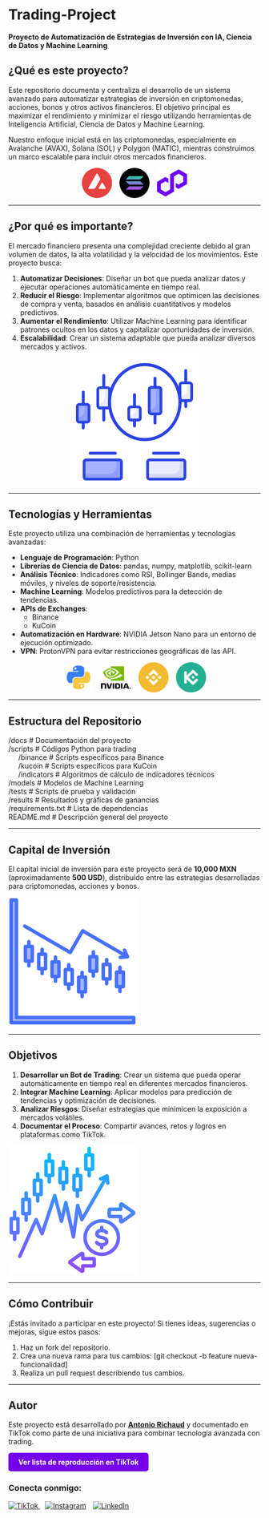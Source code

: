 # Trading-Project

**Proyecto de Automatización de Estrategias de Inversión con IA, Ciencia de Datos y Machine Learning**

## ¿Qué es este proyecto?
Este repositorio documenta y centraliza el desarrollo de un sistema avanzado para automatizar estrategias de inversión en criptomonedas, acciones, bonos y otros activos financieros. El objetivo principal es maximizar el rendimiento y minimizar el riesgo utilizando herramientas de Inteligencia Artificial, Ciencia de Datos y Machine Learning.

Nuestro enfoque inicial está en las criptomonedas, especialmente en Avalanche (AVAX), Solana (SOL) y Polygon (MATIC), mientras construimos un marco escalable para incluir otros mercados financieros.

<div style="display: flex; justify-content: center; align-items: center; gap: 15px;">
  <img src="./imagenes/iconos/avalanche.png" alt="Avalanche" width="60">
  <img src="./imagenes/iconos/solana.webp" alt="Solana" width="60">
  <img src="./imagenes/iconos/matic.png" alt="Polygon" width="60">
</div>

---

## ¿Por qué es importante?
El mercado financiero presenta una complejidad creciente debido al gran volumen de datos, la alta volatilidad y la velocidad de los movimientos. Este proyecto busca:

1. **Automatizar Decisiones**: Diseñar un bot que pueda analizar datos y ejecutar operaciones automáticamente en tiempo real.
2. **Reducir el Riesgo**: Implementar algoritmos que optimicen las decisiones de compra y venta, basados en análisis cuantitativos y modelos predictivos.
3. **Aumentar el Rendimiento**: Utilizar Machine Learning para identificar patrones ocultos en los datos y capitalizar oportunidades de inversión.
4. **Escalabilidad**: Crear un sistema adaptable que pueda analizar diversos mercados y activos.

<div style="display: flex; justify-content: center; align-items: center;">
  <img src="./imagenes/iconos/trading-1.png" alt="Imagen descriptiva" style="max-width: 100%; height: auto;">
</div>

---

## Tecnologías y Herramientas
Este proyecto utiliza una combinación de herramientas y tecnologías avanzadas:

- **Lenguaje de Programación**: Python
- **Librerías de Ciencia de Datos**: pandas, numpy, matplotlib, scikit-learn
- **Análisis Técnico**: Indicadores como RSI, Bollinger Bands, medias móviles, y niveles de soporte/resistencia.
- **Machine Learning**: Modelos predictivos para la detección de tendencias.
- **APIs de Exchanges**:
  - Binance
  - KuCoin
- **Automatización en Hardware**: NVIDIA Jetson Nano para un entorno de ejecución optimizado.
- **VPN**: ProtonVPN para evitar restricciones geográficas de las API.

<div style="display: flex; justify-content: center; align-items: center; gap: 15px;">
  <img src="./imagenes/iconos/python.webp" alt="Python" width="60">
  <img src="./imagenes/iconos/nvidia.png" alt="NVIDIA" width="60">
  <img src="./imagenes/iconos/binance.png" alt="Binance" width="60">
  <img src="./imagenes/iconos/kucoin.svg" alt="KuCoin" width="60">
</div>

---

## Estructura del Repositorio

/docs               # Documentación del proyecto<br>
/scripts            # Códigos Python para trading<br>
&nbsp;&nbsp;&nbsp;&nbsp;&nbsp;/binance        # Scripts específicos para Binance<br>
&nbsp;&nbsp;&nbsp;&nbsp;&nbsp;/kucoin         # Scripts específicos para KuCoin<br>
&nbsp;&nbsp;&nbsp;&nbsp;&nbsp;/indicators     # Algoritmos de cálculo de indicadores técnicos<br>
/models             # Modelos de Machine Learning<br>
/tests              # Scripts de prueba y validación<br>
/results            # Resultados y gráficas de ganancias<br>
/requirements.txt   # Lista de dependencias<br>
README.md           # Descripción general del proyecto<br>

---

## Capital de Inversión
El capital inicial de inversión para este proyecto será de **10,000 MXN** (aproximadamente **500 USD**), distribuido entre las estrategias desarrolladas para criptomonedas, acciones y bonos.

![Imagen descriptiva](./imagenes/iconos/trading-2.png)

---

## Objetivos
1. **Desarrollar un Bot de Trading**: Crear un sistema que pueda operar automáticamente en tiempo real en diferentes mercados financieros.
2. **Integrar Machine Learning**: Aplicar modelos para predicción de tendencias y optimización de decisiones.
3. **Analizar Riesgos**: Diseñar estrategias que minimicen la exposición a mercados volátiles.
4. **Documentar el Proceso**: Compartir avances, retos y logros en plataformas como TikTok.

![Imagen descriptiva](./imagenes/iconos/trading-3.png)

---

## Cómo Contribuir
¡Estás invitado a participar en este proyecto! Si tienes ideas, sugerencias o mejoras, sigue estos pasos:

1. Haz un fork del repositorio.
2. Crea una nueva rama para tus cambios: [git checkout -b feature nueva-funcionalidad]
3. Realiza un pull request describiendo tus cambios.

---

## Autor
Este proyecto está desarrollado por [**Antonio Richaud**](https://Antonio-Richaud.com) y documentado en TikTok como parte de una iniciativa para combinar tecnología avanzada con trading.

<a href="https://www.tiktok.com/@antonio_richaud/playlist" style="display:inline-block; padding:10px 20px; background-color:#7501e9; color:white; text-decoration:none; font-weight:bold; border-radius:5px;">Ver lista de reproducción en TikTok</a>

### Conecta conmigo:

<a href="https://www.tiktok.com/@antonio_richaud" style="margin-right:10px;">
  <img src="https://cdn.jsdelivr.net/gh/edent/SuperTinyIcons/images/svg/tiktok.svg" alt="TikTok" width="40" />
</a>
<a href="https://www.instagram.com/antonio.richaud" style="margin-right:10px;"><img src="https://upload.wikimedia.org/wikipedia/commons/a/a5/Instagram_icon.png" alt="Instagram" width="40"></a>
<a href="https://www.linkedin.com/in/antonio-richaud"><img src="https://upload.wikimedia.org/wikipedia/commons/c/ca/LinkedIn_logo_initials.png" alt="LinkedIn" width="40"></a>